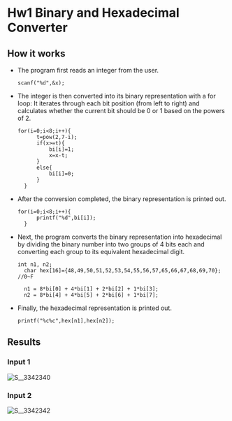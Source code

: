 # Hw1 Binary and Hexadecimal Converter
## How it works
+ The program first reads an integer from the user.
  ```
  scanf("%d",&x);
  ```
+ The integer is then converted into its binary representation with a for loop:
  It iterates through each bit position (from left to right) and calculates whether the current bit should be 0 or 1 based on the powers of 2.
  ```
  for(i=0;i<8;i++){
		t=pow(2,7-i);
		if(x>=t){
			bi[i]=1;
			x=x-t;
		}
		else{
			bi[i]=0;
		}
	}
  ```
+ After the conversion completed, the binary representation is printed out.
  ```
  for(i=0;i<8;i++){
		printf("%d",bi[i]);
	}
  ```
+ Next, the program converts the binary representation into hexadecimal by dividing the binary number into two groups of 4 bits each and converting each group to its equivalent hexadecimal digit.
  ```
  int n1, n2;
	char hex[16]={48,49,50,51,52,53,54,55,56,57,65,66,67,68,69,70}; //0~F
	
	n1 = 8*bi[0] + 4*bi[1] + 2*bi[2] + 1*bi[3];
	n2 = 8*bi[4] + 4*bi[5] + 2*bi[6] + 1*bi[7];
  ```
+ Finally, the hexadecimal representation is printed out.
  ```
  printf("%c%c",hex[n1],hex[n2]);
  ```
## Results
### Input 1
![S__3342340](https://github.com/CYchang990148/hw1_binary_hex_converter/assets/161935555/a56335b4-85a7-4e4d-8e12-fb883a6463b6)
### Input 2
![S__3342342](https://github.com/CYchang990148/hw1_binary_hex_converter/assets/161935555/e005bb8a-f844-4a1d-942b-e91d30684e42)
